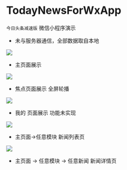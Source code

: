 # TodayNewsForWxApp

 `今日头条减速版` 微信小程序演示
 
 * 未与服务器通信，全部数据取自本地

![](./demo/1.png)
* 主页面展示

![](./demo/2.png)
* 焦点页面展示 全屏轮播

![](./demo/3.png)
* 我的 页面展示 功能未实现

![](./demo/4.png)
* 主页面->任意模块 新闻列表页

![](./demo/5.png)
* 主页面 -> 任意模块 -> 任意新闻 新闻详情页

